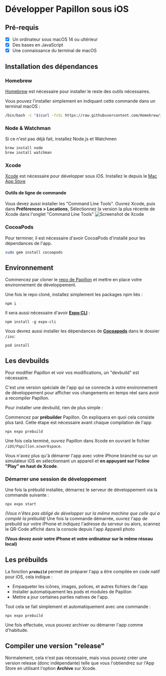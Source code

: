 # Développer Papillon sous iOS

## Pré-requis
- [x] Un ordinateur sous macOS 14 ou ultérieur
- [x] Des bases en JavaScript 
- [x] Une connaissance du terminal de macOS

## Installation des dépendances
### Homebrew
[Homebrew](https://brew.sh/) est nécessaire pour installer le reste des outils nécessaires.

Vous pouvez l'installer simplement en indiquant cette commande dans un terminal macOS :

```sh
/bin/bash -c "$(curl -fsSL https://raw.githubusercontent.com/Homebrew/install/HEAD/install.sh)"
```
### Node & Watchman
Si ce n'est pas déjà fait, installez Node.js et Watchmen

```sh
brew install node
brew install watchman
```
### Xcode
[Xcode](https://developer.apple.com/xcode/) est nécessaire pour développer sous iOS. Installez le depuis le [Mac App Store](https://apps.apple.com/us/app/xcode/id497799835?mt=12)

#### Outils de ligne de commande
Vous devez aussi installer les "Command Line Tools".
Ouvrez Xcode, puis dans **Préférences > Locations**, Sélectionnez la version la plus récente de Xcode dans l'onglet "Command Line Tools"
![Screenshot de Xcode](https://reactnative.dev/assets/images/GettingStartedXcodeCommandLineTools-8259be8d3ab8575bec2b71988163c850.png)

### CocoaPods
Pour terminer, il est nécessaire d'avoir CocoaPods d'installé pour les dépendances de l'app.

```sh
sudo gem install cocoapods
```


## Environnement
Commencez par cloner le  [repo de Papillon](https://github.com/PapillonApp/Papillon) et mettre en place votre environnement de développement.

Une fois le repo cloné, installez simplement les packages npm liés :

```
npm i
```

Il sera aussi nécessaire d'avoir [**Expo CLI**](https://docs.expo.dev/more/expo-cli/) :

```
npm install -g expo-cli
```

Vous devrez aussi installer les dépendances de [**Cocoapods**](https://cocoapods.org/) dans le dossier *`/ios`*:

```
pod install
```


## Les devbuilds
Pour modifier Papillon et voir vos modifications, un "devbuild" est nécessaire.

C'est une version spéciale de l'app qui se connecte à votre environnement de développement pour afficher vos changements en temps réel sans avoir a recompiler Papillon.

Pour installer une devbuild, rien de plus simple :

Commencez par **prébuilder** Papillon. On expliquera en quoi cela consiste plus tard. Cette étape est nécessaire avant chaque compilation de l'app

```
npx expo prebuild
```

Une fois cela terminé, ouvrez Papillon dans Xcode en ouvrant le fichier *`/iOS/Papillon.xcworkspace`*.

Vous n'avez plus qu'à démarrer l'app avec votre iPhone branché ou sur un simulateur iOS en sélectionnant un appareil et **en appuyant sur l'icône "Play" en haut de Xcode**.

### Démarrer une session de développement
Une fois la prébuild installée, démarrez le serveur de développement via la commande suivante :

```
npx expo start
```

*(Vous n'êtes pas obligé de développer sur la même machine que celle qui a compilé la prébuild)*
Une fois la commande démarrée, ouvrez l'app de prebuild sur votre iPhone et indiquez l'adresse du serveur ou alors, scannez le QR-Code affiché dans la console depuis l'app Appareil photo

**(Vous devez avoir votre iPhone et votre ordinateur sur le même réseau local)**

## Les prébuilds
La fonction ***`prebuild`*** permet de préparer l'app a être compilée en code natif pour iOS, cela indique :
- Empaqueter les icônes, images, polices, et autres fichiers de l'app
- Installer automatiquement les pods et modules de Papillon
- Mettre a jour certaines parties natives de l'app.

Tout cela se fait simplement et automatiquement avec une commande : 

```
npx expo prebuild
```

Une fois effectuée, vous pouvez archiver ou démarrer l'app comme d'habitude.

## Compiler une version "release"
Normalement, cela n'est pas nécessaire, mais vous pouvez créer une version release (donc indépendante) telle que vous l'obtiendrez sur l'App Store en utilisant l'option **Archive** sur Xcode.
